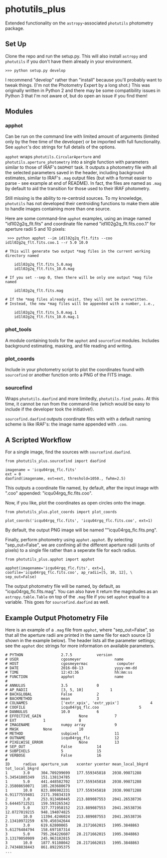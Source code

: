# photutils_plus
Extended functionality on the `astropy`-associated `photutils` photometry package.  

## Set Up

Clone the repo and run the setup.py.  This will also install `astropy` and `photutils` if you don't have them already in your environment. 

```
>>> python setup.py develop
```

I recommend "develop" rather than "install" because you'll probably want to tweak things.  (I'm not the Photometry Expert by a long shot.)  This was originally written in Python 2 and there may be some compatibility issues in Python 3 that I'm not aware of, but do open an issue if you find them!  

## Modules

### apphot
Can be run on the command line with limited amount of arguments (limited only by the free time of the developer) or be imported with full functionality.  See `apphot`'s doc strings for full details of the options. 

`apphot` wraps `photutils.CircularAperture` and `photutils.aperture_photometry` into a single function with parameters similar to those of IRAF's `DAOPHOT` task.  It outputs a photometry file with all the selected parameters saved in the header, including background estimates, similar to IRAF's `.mag` output files (but with a format easier to parse - see example at end of README).  In fact, the files are named as `.mag` by default to aid the transition for those used to their IRAF photometry. 

Still missing is the ability to re-centroid sources. To my knowledge, `photutils` has not developed their centroiding functions to make them able to handle images containing more than one source. 

Here are some command-line `apphot` examples, using an image named "id1l02g2q_flt.fits" and coordinate file named "id1l02g2q_flt.fits.coo.1" for aperture radii 5 and 10 pixels:

```
 >>> python apphot --im id1l02g2q_flt.fits --coo id1l02g2q_flt.fits.coo.1 --r 5.0 10.0
    
# This will generate two output *mag files in the current working directory named 
    
    id1l02g2q_flt.fits_5.0.mag
    id1l02g2q_flt.fits_10.0.mag
    
# If you set --sep 0, then there will be only one output *mag file named

    id1l02g2q_flt.fits.mag
    
# If the *mag files already exist, they will not be overwritten.
# Instead, the new *mag files will be appended with a number, i.e.,

    id1l02g2q_flt.fits_5.0.mag.1
    id1l02g2q_flt.fits_10.0.mag.1
```

### phot_tools
A module containing tools for the `apphot` and `sourcefind` modules.  Includes background estimating, masking, and file reading and writing. 

### plot_coords
Include in your photometry script to plot the coordinates found with `sourcefind` or another function onto a PNG of the FITS image. 

### sourcefind
Wraps `photutils.daofind` and more limitedly, `photutils.find_peaks`.  At this time, it cannot be run from the command-line (which would be easy to include if the developer took the initiative!).  

`sourcefind.daofind` outputs coordinate files with with a default naming scheme is like IRAF's: the image name appended with `.coo`.  

## A Scripted Workflow

For a single image, find the sources with `sourcefind.daofind`. 

```
from photutils_plus.sourcefind import daofind

imagename = 'icqu04rgq_flc.fits'
ext = 0
daofind(imagename, ext=ext, threshold=1050., fwhm=2.5)
```

This outputs a coordinate file named, by default, after the input image with ".coo" appended: "icqu04rgq_flc.fits.coo". 

Now, if you like, plot the coordinates as open circles onto the image.

```
from photutils_plus.plot_coords import plot_coords

plot_coords('icqu04rgq_flc.fits', 'icqu04rgq_flc.fits.coo', ext=1)
```

By default, the output PNG image will be named ""icqu04rgq_flc.fits.png".

Finally, perform photometry using `apphot.apphot`. By selecting "sep_out=False", we are confining all the different aperture radii (units of pixels) to a single file rather than a seperate file for each radius.  

```
from photutils_plus.apphot import apphot

apphot(imagename='icqu04rgq_flc.fits', ext=1, coofile='icqu04rgq_flc.fits.coo', ap_radii=[5, 10, 12], \
sep_out=False)
```

The output photometry file will be named, by default, as "icqu04rgq_flc.fits.mag". You can also have it return the magnitudes as an `astropy.table.Table` on top of the `.mag` file if you set `apphot` equal to a variable. This goes for `sourcefind.daofind` as well. 

## Example Output Photometry File

Here is an example of a `.mag` file from `apphot`, where "sep_out=False", so that all the aperture radii are printed in the same file for each source (3 shown in the example below). The header lists all the parameter settings; see the  `apphot` doc strings for more information on available parameters. 

```
# PYTHON                 2.7.5           version
# USER                   cgosmeyer               name
# HOST                   cgosmeyermac             computer
# DATE                   2016-08-13              yyyy-mm-dd
# TIME                   12:43:36                hh:mm:ss
# FUNCTION               apphot                  name
#
# ANNULUS                3.5             0
# AP_RADII               [3, 5, 10]            1
# BACKGLOBAL             False           2
# BACKMETHOD             mean            3
# COLNAMES               ['extr_xpix', 'extr_ypix']              4
# COOFILE                icqu04rgq_flc.coo                  5
# DANNULUS               10.0            6
# EFFECTIVE_GAIN                 None            7
# EXT            1               8
# IMAGENAME              numpy array             9
# MASK           None            10
# METHOD                 subpixel                11
# OUTNAME                icqu04rgq_flc           12
# PIXELWISE_ERROR                None            13
# SEP_OUT                False           14
# SUBPIXELS              5               15
# VERBOSE                False           16
#
ID      radius  aperture_sum    xcenter ycenter mean_local_bkgrd        tot_local_bkgrd   
1       3.0     304.709299699   177.559345818   2038.99871288   5.34541805349   151.138134785   
1       5.0     441.448582702   177.559345818   2038.99871288   2.35808650071   185.203680679    
1       10.0    823.806982231   177.559345818   2038.99871288   6.91177559481   2171.39834319   
2       3.0     253.913460445   213.889087553   2041.26538736   5.64445712521   159.593265342   
2       5.0     327.771958152   213.889087553   2041.26538736   12.0727819215   948.194074825    
2       10.0    11394.4246024   213.889087553   2041.26538736   2.13410972259   670.450342644   
3       3.0     619.62800065    28.2171662015   1995.3848863    5.61276484794   158.697187314   
3       5.0     795.264226607   28.2171662015   1995.3848863    3.13170050909   245.963182815    
3       10.0    1877.91108042   28.2171662015   1995.3848863    2.74348838443   861.892295375
...
```

